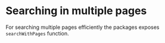 # Searching in multiple pages

For searching multiple pages efficiently the packages exposes `searchWithPages` function.